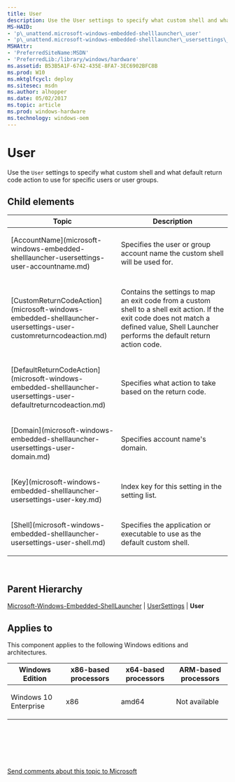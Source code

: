 ```yaml
---
title: User
description: Use the User settings to specify what custom shell and what default return code action to use for specific users or user groups.
MS-HAID:
- 'p\_unattend.microsoft-windows-embedded-shelllauncher\_user'
- 'p\_unattend.microsoft-windows-embedded-shelllauncher\_usersettings\_user'
MSHAttr:
- 'PreferredSiteName:MSDN'
- 'PreferredLib:/library/windows/hardware'
ms.assetid: B53B5A1F-6742-435E-8FA7-3EC6902BFC8B
ms.prod: W10
ms.mktglfcycl: deploy
ms.sitesec: msdn
ms.author: alhopper
ms.date: 05/02/2017
ms.topic: article
ms.prod: windows-hardware
ms.technology: windows-oem
---
```


# User


Use the `User` settings to specify what custom shell and what default return code action to use for specific users or user groups.

## Child elements


<table>
<colgroup>
<col width="50%" />
<col width="50%" />
</colgroup>
<thead>
<tr class="header">
<th>Topic</th>
<th>Description</th>
</tr>
</thead>
<tbody>
<tr class="odd">
<td><p>[AccountName](microsoft-windows-embedded-shelllauncher-usersettings-user-accountname.md)</p></td>
<td><p>Specifies the user or group account name the custom shell will be used for.</p></td>
</tr>
<tr class="even">
<td><p>[CustomReturnCodeAction](microsoft-windows-embedded-shelllauncher-usersettings-user-customreturncodeaction.md)</p></td>
<td><p>Contains the settings to map an exit code from a custom shell to a shell exit action. If the exit code does not match a defined value, Shell Launcher performs the default return action code.</p></td>
</tr>
<tr class="odd">
<td><p>[DefaultReturnCodeAction](microsoft-windows-embedded-shelllauncher-usersettings-user-defaultreturncodeaction.md)</p></td>
<td><p>Specifies what action to take based on the return code.</p></td>
</tr>
<tr class="even">
<td><p>[Domain](microsoft-windows-embedded-shelllauncher-usersettings-user-domain.md)</p></td>
<td><p>Specifies account name's domain.</p></td>
</tr>
<tr class="odd">
<td><p>[Key](microsoft-windows-embedded-shelllauncher-usersettings-user-key.md)</p></td>
<td><p>Index key for this setting in the setting list.</p></td>
</tr>
<tr class="even">
<td><p>[Shell](microsoft-windows-embedded-shelllauncher-usersettings-user-shell.md)</p></td>
<td><p>Specifies the application or executable to use as the default custom shell.</p></td>
</tr>
</tbody>
</table>

 

## Parent Hierarchy


[Microsoft-Windows-Embedded-ShellLauncher](microsoft-windows-embedded-shelllauncher.md) | [UserSettings](microsoft-windows-embedded-shelllauncher-usersettings.md) | **User**

## Applies to


This component applies to the following Windows editions and architectures.

<table>
<colgroup>
<col width="25%" />
<col width="25%" />
<col width="25%" />
<col width="25%" />
</colgroup>
<thead>
<tr class="header">
<th>Windows Edition</th>
<th>x86-based processors</th>
<th>x64-based processors</th>
<th>ARM-based processors</th>
</tr>
</thead>
<tbody>
<tr class="odd">
<td><p>Windows 10 Enterprise</p></td>
<td><p>x86</p></td>
<td><p>amd64</p></td>
<td><p>Not available</p></td>
</tr>
</tbody>
</table>

 

 

 

[Send comments about this topic to Microsoft](mailto:wsddocfb@microsoft.com?subject=Documentation%20feedback%20%5Bp_unattend\p_unattend%5D:%20User%20%20RELEASE:%20%2810/3/2016%29&body=%0A%0APRIVACY%20STATEMENT%0A%0AWe%20use%20your%20feedback%20to%20improve%20the%20documentation.%20We%20don't%20use%20your%20email%20address%20for%20any%20other%20purpose,%20and%20we'll%20remove%20your%20email%20address%20from%20our%20system%20after%20the%20issue%20that%20you're%20reporting%20is%20fixed.%20While%20we're%20working%20to%20fix%20this%20issue,%20we%20might%20send%20you%20an%20email%20message%20to%20ask%20for%20more%20info.%20Later,%20we%20might%20also%20send%20you%20an%20email%20message%20to%20let%20you%20know%20that%20we've%20addressed%20your%20feedback.%0A%0AFor%20more%20info%20about%20Microsoft's%20privacy%20policy,%20see%20http://privacy.microsoft.com/default.aspx. "Send comments about this topic to Microsoft")




